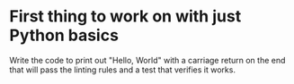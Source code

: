 # First thing to work on with just Python basics
Write the code to print out "Hello, World" with a carriage return
on the end that will pass the linting rules and a test that verifies it works.
